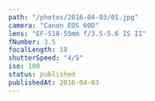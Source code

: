 ```yaml
---
path: "/photos/2016-04-03/01.jpg"
camera: "Canon EOS 60D"
lens: "EF-S18-55mm f/3.5-5.6 IS II"
fNumber: 3.5
focalLength: 18
shutterSpeed: "4/5"
iso: 100
status: published
publishedAt: 2016-04-03
---
```

